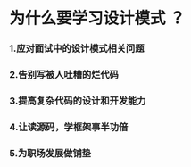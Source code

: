 # 为什么要学习设计模式 ？

### 1.应对面试中的设计模式相关问题

### 2.告别写被人吐糟的烂代码

### 3.提高复杂代码的设计和开发能力

### 4.让读源码，学框架事半功倍

### 5.为职场发展做铺垫



